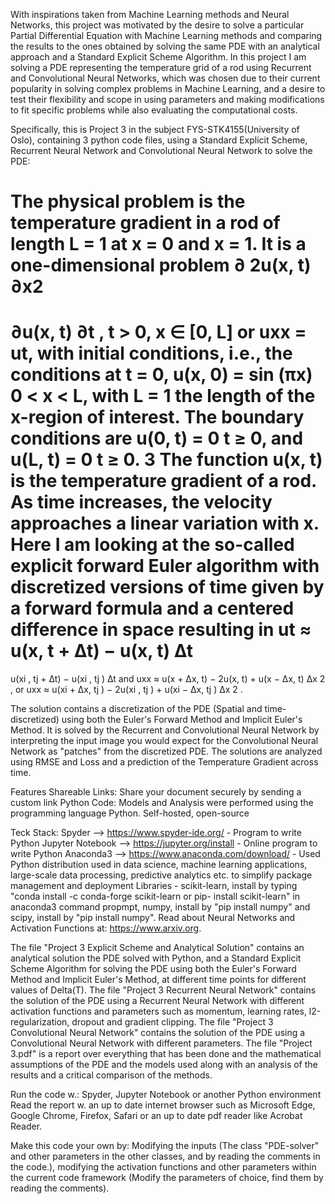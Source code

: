 With inspirations taken from Machine Learning methods and Neural Networks, this project was motivated by the desire to solve a particular Partial Differential Equation with Machine Learning methods and comparing the results to the ones obtained by solving the same PDE with an analytical approach and a Standard Explicit Scheme Algorithm. In this project I am solving a PDE representing the temperature grid of a rod using Recurrent and Convolutional Neural Networks, which was chosen due to their current popularity in solving complex problems in Machine Learning, and a desire to test their flexibility and scope in using parameters and making modifications to fit specific problems while also evaluating the computational costs.

Specifically, this is Project 3 in the subject FYS-STK4155(University of Oslo), containing
3 python code files, using a Standard Explicit Scheme, Recurrent Neural Network and Convolutional Neural Network to solve the PDE:

The physical problem is the
temperature gradient in a rod of length L = 1 at x = 0 and x = 1. It is a 
one-dimensional problem
∂
2u(x, t)
∂x2
=
∂u(x, t)
∂t , t > 0, x ∈ [0, L]
or
uxx = ut,
with initial conditions, i.e., the conditions at t = 0,
u(x, 0) = sin (πx) 0 < x < L,
with L = 1 the length of the x-region of interest. The boundary conditions are
u(0, t) = 0 t ≥ 0,
and
u(L, t) = 0 t ≥ 0.
3
The function u(x, t) is the temperature gradient of a rod. As time increases,
the velocity approaches a linear variation with x.
Here I am looking at the so-called explicit forward Euler algorithm with
discretized versions of time given by a forward formula and a centered difference
in space resulting in
ut ≈
u(x, t + ∆t) − u(x, t)
∆t
=
u(xi
, tj + ∆t) − u(xi
, tj )
∆t
and
uxx ≈
u(x + ∆x, t) − 2u(x, t) + u(x − ∆x, t)
∆x
2
,
or
uxx ≈
u(xi + ∆x, tj ) − 2u(xi
, tj ) + u(xi − ∆x, tj )
∆x
2
.

The solution contains a discretization of the PDE (Spatial and time-discretized) using both the Euler's Forward Method and Implicit Euler's Method. It is solved by the Recurrent and Convolutional Neural Network by interpreting the input image you would expect for the Convolutional Neural Network as "patches" from the discretized PDE. The solutions are analyzed using RMSE and Loss and a prediction of the Temperature Gradient across time.

Features Shareable Links: Share your document securely by sending a custom link Python Code: Models and Analysis were performed using the programming language Python. Self-hosted, open-source

Teck Stack: Spyder --> https://www.spyder-ide.org/ - Program to write Python Jupyter Notebook --> https://jupyter.org/install - Online program to write Python Anaconda3 --> https://www.anaconda.com/download/ - Used Python distribution used in data science, machine learning applications, large-scale data processing, predictive analytics etc. to simplify package management and deployment Libraries - scikit-learn, install by typing "conda install -c conda-forge scikit-learn or pip- install scikit-learn" in anaconda3 command propmpt, numpy, install by "pip install numpy" and scipy, install by "pip install numpy". Read about Neural Networks and Activation Functions at: https://www.arxiv.org.

The file "Project 3 Explicit Scheme and Analytical Solution" contains an analytical solution the PDE solved with Python, and a Standard Explicit Scheme Algorithm for solving the PDE using both the Euler's Forward Method and Implicit Euler's Method, at different time points for different values of Delta(T). The file "Project 3 Recurrent Neural Network" contains the solution of the PDE using a Recurrent Neural Network with different activation functions and parameters such as momentum, learning rates, l2-regularization, dropout and gradient clipping. The file "Project 3 Convolutional Neural Network" contains the solution of the PDE using a Convolutional Neural Network with different parameters. The file "Project 3.pdf" is a report over everything that has been done and the mathematical assumptions of the PDE and the models used along with an analysis of the results and a critical comparison of the methods.

Run the code w.: Spyder, Jupyter Notebook or another Python environment Read the report w. an up to date internet browser such as Microsoft Edge, Google Chrome, Firefox, Safari or an up to date pdf reader like Acrobat Reader.

Make this code your own by: Modifying the inputs (The class "PDE-solver" and other parameters in the other classes, and by reading the comments in the code.), modifying the activation functions and other parameters within the current code framework (Modify the parameters of choice, find them by reading the comments).
